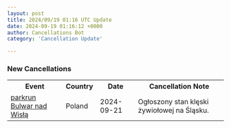 ```yaml
---
layout: post
title: 2024/09/19 01:16 UTC Update
date: 2024-09-19 01:16:12 +0000
author: Cancellations Bot
category: 'Cancellation Update'

---
```


<h3>New Cancellations</h3>
<div class='hscrollable'>
<table style='width: 100%'>
    <tr>
        <th>Event</th>
        <th>Country</th>
        <th>Date</th>
        <th>Cancellation Note</th>
    </tr>
    <tr>
        <td><a href="https://www.parkrun.pl/bulwarnadwisla">parkrun Bulwar nad Wisłą</a></td>
        <td>Poland</td>
        <td>2024-09-21</td>
        <td>Ogłoszony stan klęski żywiołowej na Śląsku.</td>
    </tr>
</table>
</div>
